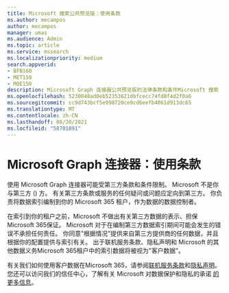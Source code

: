 ```yaml
---
title: Microsoft 搜索公共预览版：使用条款
ms.author: mecampos
author: mecampos
manager: umas
ms.audience: Admin
ms.topic: article
ms.service: mssearch
ms.localizationpriority: medium
search.appverid:
- BFB160
- MET150
- MOE150
description: Microsoft Graph 连接器公共预览版的法律条款和条件Microsoft 搜索
ms.openlocfilehash: 5230048ad0eb52353621dbfcecc74fd8f4d2f0a6
ms.sourcegitcommit: cc9d743bcf5e998720ce9cd6eefb4061d913dc65
ms.translationtype: MT
ms.contentlocale: zh-CN
ms.lasthandoff: 08/30/2021
ms.locfileid: "58701891"
---
```

<!---Previous ms.author: anfowler --->

# <a name="microsoft-graph-connectors-terms-of-use"></a>Microsoft Graph 连接器：使用条款

使用 Microsoft Graph 连接器可能受第三方条款和条件限制。 Microsoft 不是你与第三方 () 方。 有关第三方条款或服务的任何疑问或问题应定向到第三方。 你负责将数据索引编制到你的 Microsoft 365 租户，作为数据的数据控制者。

在索引到你的租户之前，Microsoft 不做出有关第三方数据的表示、担保Microsoft 365保证。  Microsoft 对于在编制第三方数据索引期间可能会发生的错误不承担任何责任。  你同意"根据情况"提供来自第三方提供商的任何数据，并且根据你的配置提供与索引有关。 出于联机服务条款、隐私声明和 Microsoft 的其他数据义务Microsoft 365租户中的索引数据将被视为"客户数据[](http://www.microsoftvolumelicensing.com/Downloader.aspx?documenttype=OST&lang=English)"。 [](https://privacy.microsoft.com/privacystatement)

有关我们如何使用客户数据在Microsoft 365，请参阅[联机服务条款](http://www.microsoftvolumelicensing.com/Downloader.aspx?documenttype=OST&lang=English)和[隐私声明](https://privacy.microsoft.com/privacystatement)。 您还可以访问我们的信任中心，了解有关 Microsoft 对数据保护和隐私的承诺 [的更多信息](https://www.microsoft.com/trust-center)。
